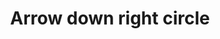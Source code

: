 ---
title: Arrow down right circle
tags: ["arrow", "down", "right", "circle", "direction"]
icon: arrow-down-right-circle
svg: '<svg xmlns="http://www.w3.org/2000/svg" width="24" height="24" fill="none" viewBox="0 0 24 24" stroke-width="1.5" stroke-linecap="round" stroke-linejoin="round" stroke="currentColor"><path d="m8.818 8.818 6.364 6.364m0-4.95v4.95h-4.95"/><path d="M21 12a9 9 0 1 1-18 0 9 9 0 0 1 18 0"/></svg>'
---